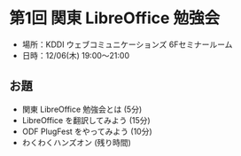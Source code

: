 第1回 関東 LibreOffice 勉強会
==========

* 場所：KDDI ウェブコミュニケーションズ 6Fセミナールーム
* 日時：12/06(木) 19:00〜21:00


お題
----------

* 関東 LibreOffice 勉強会とは (5分)
* LibreOffice を翻訳してみよう (15分)
* ODF PlugFest をやってみよう (10分)
* わくわくハンズオン (残り時間)
